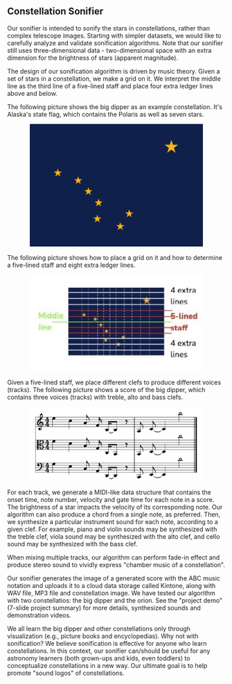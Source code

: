 ## Constellation Sonifier

<p align="center">
<a href="https://www.youtube.com/watch?v=TIL6tOWSv4Y><img src="../images/sonifier-demo-thumnail.jpg" width="500"></a>
</p>

Our sonifier is intended to sonify the stars in constellations, rather than complex telescope images. Starting with simpler datasets, we would like to carefully analyze and validate sonification algorithms. Note that our sonifier still uses three-dimensional data - two-dimensional space with an extra dimension for the brightness of stars (apparent magnitude).

The design of our sonification algorithm is driven by music theory. Given a set of stars in a constellation, we make a grid on it. We interpret the middle line as the third line of a five-lined staff and place four extra ledger lines above and below.

The following picture shows the big dipper as an example constellation. It's Alaska's state flag, which contains the Polaris as well as seven stars.

<p align="center">
<img src="../images/big-dipper.png" width="400"></a>
</p>

The following picture shows how to place a grid on it and how to determine a five-lined staff and eight extra ledger lines.

<p align="center">
<img src="../images/big-dipper2.jpg" width="400"></a>
</p>

Given a five-lined staff, we place different clefs to produce different voices (tracks). The following picture shows a score of the big dipper, which contains three voices (tracks) with treble, alto and bass clefs.

<p align="center">
<img src="../images/score.jpg" width="400"></a>
</p>

For each track, we generate a MIDI-like data structure that contains the onset time, note number, velocity and gate time for each note in a score. The brightness of a star impacts the velocity of its corresponding note. Our algorithm can also produce a chord from a single note, as preferred. Then, we synthesize a particular instrument sound for each note, according to a given clef. For example, piano and violin sounds may be synthesized with the treble clef, viola sound may be synthesized with the alto clef, and cello sound may be synthesized with the bass clef.

When mixing multiple tracks, our algorithm can perform fade-in effect and produce stereo sound to vividly express "chamber music of a constellation".

Our sonifier generates the image of a generated score with the ABC music notation and uploads it to a cloud data storage called Kintone, along with WAV file, MP3 file and constellation image. We have tested our algorithm with two constellatios: the big dipper and the orion. See the "project demo" (7-slide project summary) for more details, synthesized sounds and demonstration videos.

We all learn the big dipper and other constellations only through visualization (e.g., picture books and encyclopedias). Why not with sonification? We believe sonification is effective for anyone who learn constellations. In this context, our sonifier can/should be useful for any astronomy learners (both grown-ups and kids, even toddlers) to conceptualize constellations in a new way. Our ultimate goal is to help promote "sound logos" of constellations.




